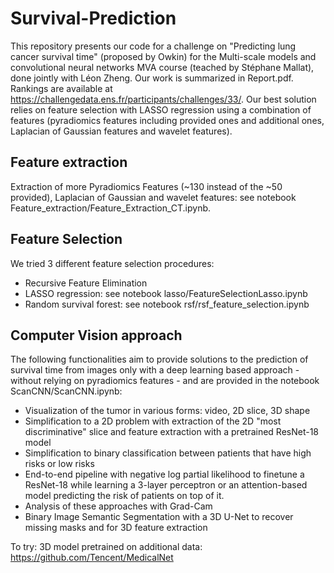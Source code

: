 # Survival-Prediction
This repository presents our code for a challenge on "Predicting lung cancer survival time" (proposed by Owkin) for the Multi-scale models and convolutional neural networks MVA course (teached by Stéphane Mallat), done jointly with Léon Zheng. Our work is summarized in Report.pdf. Rankings are available at https://challengedata.ens.fr/participants/challenges/33/. Our best solution relies on feature selection with LASSO regression using a combination of features (pyradiomics features including provided ones and additional ones, Laplacian of Gaussian features and wavelet features).

## Feature extraction
Extraction of more Pyradiomics Features (~130 instead of the ~50 provided), Laplacian of Gaussian and wavelet features: see notebook Feature_extraction/Feature_Extraction_CT.ipynb.

## Feature Selection
We tried 3 different feature selection procedures:
- Recursive Feature Elimination
- LASSO regression: see notebook lasso/FeatureSelectionLasso.ipynb
- Random survival forest: see notebook rsf/rsf_feature_selection.ipynb

## Computer Vision approach
The following functionalities aim to provide solutions to the prediction of survival time from images only with a deep learning based approach - without relying on pyradiomics features - and are provided in the notebook ScanCNN/ScanCNN.ipynb:
- Visualization of the tumor in various forms: video, 2D slice, 3D shape
- Simplification to a 2D problem with extraction of the 2D "most discriminative" slice and feature extraction with a pretrained ResNet-18 model
- Simplification to binary classification between patients that have high risks or low risks
- End-to-end pipeline with negative log partial likelihood to finetune a ResNet-18 while learning a 3-layer perceptron or an attention-based model predicting the risk of patients on top of it.
- Analysis of these approaches with Grad-Cam
- Binary Image Semantic Segmentation with a 3D U-Net to recover missing masks and for 3D feature extraction

To try:
3D model pretrained on additional data: https://github.com/Tencent/MedicalNet


